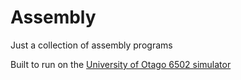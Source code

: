 # Assembly
Just a collection of assembly programs

Built to run on the [University of Otago 6502 simulator](https://www.cs.otago.ac.nz/cosc243/resources/6502js-master/)
